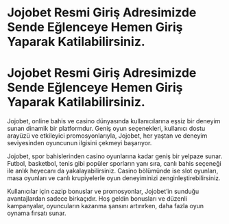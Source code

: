 # Jojobet Resmi Giriş Adresimizde Sende Eğlenceye Hemen Giriş Yaparak Katilabilirsiniz.

# Jojobet Resmi Giriş Adresimizde Sende Eğlenceye Hemen Giriş Yaparak Katilabilirsiniz.


Jojobet, online bahis ve casino dünyasında kullanıcılarına eşsiz bir deneyim sunan dinamik bir platformdur. Geniş oyun seçenekleri, kullanıcı dostu arayüzü ve etkileyici promosyonlarıyla, Jojobet, her yaştan ve deneyim seviyesinden oyuncunun ilgisini çekmeyi başarıyor.

Jojobet, spor bahislerinden casino oyunlarına kadar geniş bir yelpaze sunar. Futbol, basketbol, tenis gibi popüler sporların yanı sıra, canlı bahis seçeneği ile anlık heyecanı da yakalayabilirsiniz. Casino bölümünde ise slot oyunları, masa oyunları ve canlı krupiyelerle oyun deneyiminizi zenginleştirebilirsiniz.

Kullanıcılar için cazip bonuslar ve promosyonlar, Jojobet’in sunduğu avantajlardan sadece birkaçıdır. Hoş geldin bonusları ve düzenli kampanyalar, oyuncuların kazanma şansını artırırken, daha fazla oyun oynama fırsatı sunar.
